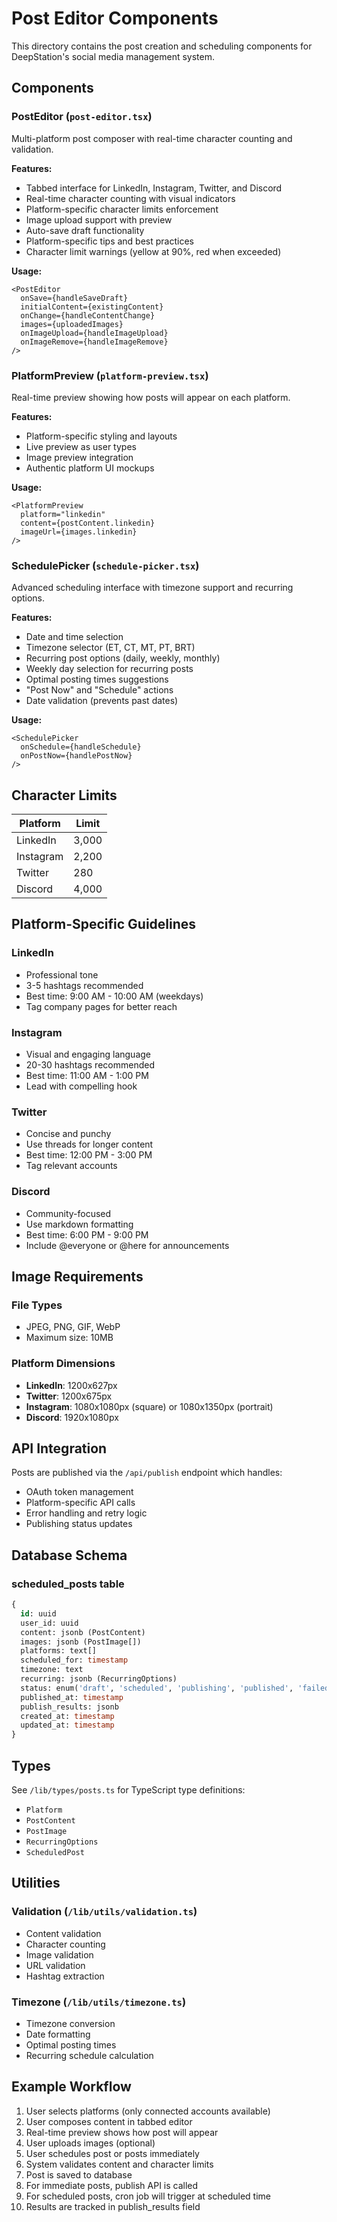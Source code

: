 # Post Editor Components

This directory contains the post creation and scheduling components for DeepStation's social media management system.

## Components

### PostEditor (`post-editor.tsx`)
Multi-platform post composer with real-time character counting and validation.

**Features:**
- Tabbed interface for LinkedIn, Instagram, Twitter, and Discord
- Real-time character counting with visual indicators
- Platform-specific character limits enforcement
- Image upload support with preview
- Auto-save draft functionality
- Platform-specific tips and best practices
- Character limit warnings (yellow at 90%, red when exceeded)

**Usage:**
```tsx
<PostEditor
  onSave={handleSaveDraft}
  initialContent={existingContent}
  onChange={handleContentChange}
  images={uploadedImages}
  onImageUpload={handleImageUpload}
  onImageRemove={handleImageRemove}
/>
```

### PlatformPreview (`platform-preview.tsx`)
Real-time preview showing how posts will appear on each platform.

**Features:**
- Platform-specific styling and layouts
- Live preview as user types
- Image preview integration
- Authentic platform UI mockups

**Usage:**
```tsx
<PlatformPreview
  platform="linkedin"
  content={postContent.linkedin}
  imageUrl={images.linkedin}
/>
```

### SchedulePicker (`schedule-picker.tsx`)
Advanced scheduling interface with timezone support and recurring options.

**Features:**
- Date and time selection
- Timezone selector (ET, CT, MT, PT, BRT)
- Recurring post options (daily, weekly, monthly)
- Weekly day selection for recurring posts
- Optimal posting times suggestions
- "Post Now" and "Schedule" actions
- Date validation (prevents past dates)

**Usage:**
```tsx
<SchedulePicker
  onSchedule={handleSchedule}
  onPostNow={handlePostNow}
/>
```

## Character Limits

| Platform  | Limit  |
|-----------|--------|
| LinkedIn  | 3,000  |
| Instagram | 2,200  |
| Twitter   | 280    |
| Discord   | 4,000  |

## Platform-Specific Guidelines

### LinkedIn
- Professional tone
- 3-5 hashtags recommended
- Best time: 9:00 AM - 10:00 AM (weekdays)
- Tag company pages for better reach

### Instagram
- Visual and engaging language
- 20-30 hashtags recommended
- Best time: 11:00 AM - 1:00 PM
- Lead with compelling hook

### Twitter
- Concise and punchy
- Use threads for longer content
- Best time: 12:00 PM - 3:00 PM
- Tag relevant accounts

### Discord
- Community-focused
- Use markdown formatting
- Best time: 6:00 PM - 9:00 PM
- Include @everyone or @here for announcements

## Image Requirements

### File Types
- JPEG, PNG, GIF, WebP
- Maximum size: 10MB

### Platform Dimensions
- **LinkedIn**: 1200x627px
- **Twitter**: 1200x675px
- **Instagram**: 1080x1080px (square) or 1080x1350px (portrait)
- **Discord**: 1920x1080px

## API Integration

Posts are published via the `/api/publish` endpoint which handles:
- OAuth token management
- Platform-specific API calls
- Error handling and retry logic
- Publishing status updates

## Database Schema

### scheduled_posts table
```sql
{
  id: uuid
  user_id: uuid
  content: jsonb (PostContent)
  images: jsonb (PostImage[])
  platforms: text[]
  scheduled_for: timestamp
  timezone: text
  recurring: jsonb (RecurringOptions)
  status: enum('draft', 'scheduled', 'publishing', 'published', 'failed')
  published_at: timestamp
  publish_results: jsonb
  created_at: timestamp
  updated_at: timestamp
}
```

## Types

See `/lib/types/posts.ts` for TypeScript type definitions:
- `Platform`
- `PostContent`
- `PostImage`
- `RecurringOptions`
- `ScheduledPost`

## Utilities

### Validation (`/lib/utils/validation.ts`)
- Content validation
- Character counting
- Image validation
- URL validation
- Hashtag extraction

### Timezone (`/lib/utils/timezone.ts`)
- Timezone conversion
- Date formatting
- Optimal posting times
- Recurring schedule calculation

## Example Workflow

1. User selects platforms (only connected accounts available)
2. User composes content in tabbed editor
3. Real-time preview shows how post will appear
4. User uploads images (optional)
5. User schedules post or posts immediately
6. System validates content and character limits
7. Post is saved to database
8. For immediate posts, publish API is called
9. For scheduled posts, cron job will trigger at scheduled time
10. Results are tracked in publish_results field
